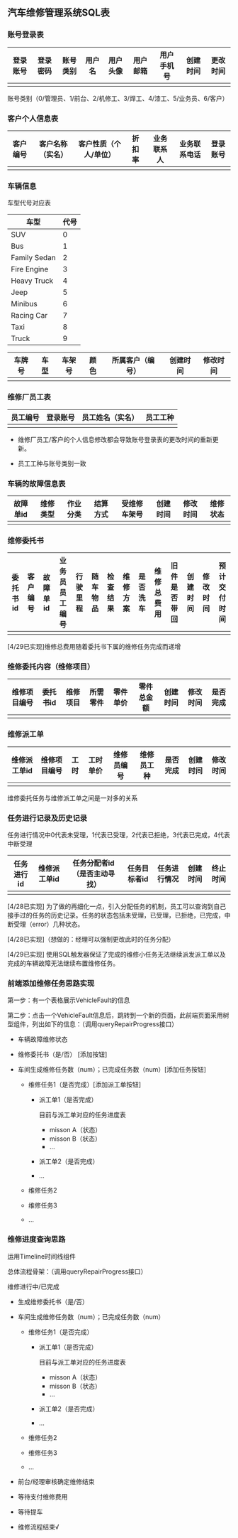 ## 汽车维修管理系统SQL表

### 账号登录表

| 登录账号 | 登录密码 | 账号类别 | 用户名 | 用户头像 | 用户邮箱 | 用户手机号 | 创建时间 | 更改时间 |
| -------- | -------- | -------- | ------ | -------- | -------- | ---------- | -------- | -------- |
|          |          |          |        |          |          |            |          |          |

账号类别（0/管理员、1/前台、2/机修工、3/焊工、4/漆工、5/业务员、6/客户）

### 客户个人信息表

| 客户编号 | 客户名称（实名） | 客户性质（个人/单位） | 折扣率 | 业务联系人 | 业务联系电话 | 登录账号 |
| -------- | ---------------- | --------------------- | ------ | ---------- | ------------ | -------- |
|          |                  |                       |        |            |              |          |

### 车辆信息

车型代号对应表

| 车型         | 代号 |
| ------------ | ---- |
| SUV          | 0    |
| Bus          | 1    |
| Family Sedan | 2    |
| Fire Engine  | 3    |
| Heavy Truck  | 4    |
| Jeep         | 5    |
| Minibus      | 6    |
| Racing Car   | 7    |
| Taxi         | 8    |
| Truck        | 9    |

| 车牌号 | 车型 | 车架号 | 颜色 | 所属客户（编号） | 创建时间 | 修改时间 |
| ------ | ---- | ------ | ---- | ---------------- | -------- | -------- |
|        |      |        |      |                  |          |          |

### 维修厂员工表

| 员工编号 | 登录账号 | 员工姓名（实名） | 员工工种 |
| -------- | -------- | ---------------- | -------- |
|          |          |                  |          |

- 维修厂员工/客户的个人信息修改都会导致账号登录表的更改时间的重新更新。


- 员工工种与账号类别一致


### 车辆的故障信息表

| 故障单id | 维修类型 | 作业分类 | 结算方式 | 受维修车架号 | 创建时间 | 修改时间 | 维修状态 |
| -------- | -------- | -------- | -------- | ------------ | -------- | -------- | -------- |
|          |          |          |          |              |          |          |          |

### 维修委托书

| 委托书id | 客户编号 | 故障单id | 业务员员工编号 | 行驶里程 | 随车物品 | 检查结果 | 维修方案 | 是否洗车 | 维修总费用 | 旧件是否带回 | 创建时间 | 修改时间 | 预计交付时间 |
| -------- | -------- | -------- | -------------- | -------- | -------- | -------- | -------- | -------- | ---------- | ------------ | -------- | -------- | ------------ |
|          |          |          |                |          |          |          |          |          |            |              |          |          |              |

[4/29已实现]维修总费用随着委托书下属的维修任务完成而递增

### 维修委托内容（维修项目）

| 维修项目编号 | 委托书id | 维修项目 | 所需零件 | 零件单价 | 零件总金额 | 创建时间 | 修改时间 | 是否完成 |
| ------------ | -------- | -------- | -------- | -------- | ---------- | -------- | -------- | -------- |
|              |          |          |          |          |            |          |          |          |

### 维修派工单

| 维修派工单id | 维修项目编号 | 工时 | 工时单价 | 维修员编号 | 维修员工种 | 是否完成 | 创建时间 | 修改时间 |
| ------------ | ------------ | ---- | -------- | ---------- | ---------- | -------- | -------- | -------- |
|              |              |      |          |            |            |          |          |          |

维修委托任务与维修派工单之间是一对多的关系

### 任务进行记录及历史记录

任务进行情况中0代表未受理，1代表已受理，2代表已拒绝，3代表已完成，4代表中断受理

| 任务进行id | 维修派工单id | 任务分配者id（是否主动寻找） | 任务目标者id | 任务进行情况 | 创建时间 | 终止时间 |
| ---------- | ------------ | ---------------------------- | ------------ | ------------ | -------- | -------- |
|            |              |                              |              |              |          |          |

[4/28已实现] 为了做的再细化一点，引入分配任务的机制，员工可以查询到自己接手过的任务的历史记录。任务的状态包括未受理，已受理，已拒绝，已完成，中断受理（error）几种状态。

[4/28已实现]（想做的：经理可以强制更改此时的任务分配）

[4/29已实现] 使用SQL触发器保证了完成的维修小任务无法继续派发派工单以及完成的车辆故障无法继续布置维修任务。

### 前端添加维修任务思路实现

第一步：有一个表格展示VehicleFault的信息

第二步：点击一个VehicleFault信息后，跳转到一个新的页面，此前端页面采用树型组件，列出如下的信息：（调用queryRepairProgress接口）

- 车辆故障维修状态

- 维修委托书（是/否） [添加按钮]

- 车间生成维修任务数（num）；已完成任务数（num）[添加任务按钮]

  - 维修任务1（是否完成）[添加派工单按钮]

    - 派工单1（是否完成）

      目前与派工单对应的任务进度表

      - misson A（状态）
      - misson B（状态）
      - ...

    - 派工单2（是否完成）

    - ...

  - 维修任务2

  - 维修任务3

  - ...

### 维修进度查询思路

运用Timeline时间线组件

总体流程骨架：（调用queryRepairProgress接口）

维修进行中/已完成

- 生成维修委托书（是/否）

- 车间生成维修任务数（num）；已完成任务数（num）

  - 维修任务1（是否完成）

    - 派工单1（是否完成）

      目前与派工单对应的任务进度表

      - misson A（状态）
      - misson B（状态）
      - ...

    - 派工单2（是否完成）

    - ...

  - 维修任务2

  - 维修任务3

  - ...

- 前台/经理审核确定维修结束

- 等待支付维修费用

- 等待提车

- 维修流程结束√

